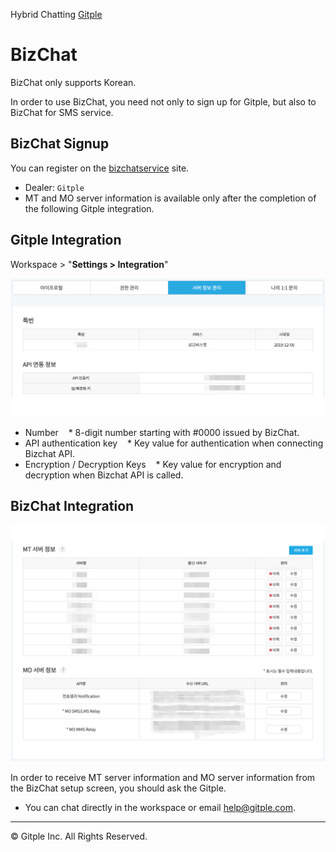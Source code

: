 Hybrid Chatting [Gitple](https://gitple.io/en)

# BizChat

BizChat only supports Korean.

In order to use BizChat, you need not only to sign up for Gitple, but also to BizChat for SMS service.

## BizChat Signup

You can register on the [bizchatservice](https://bizchatservice.co.kr/) site.

* Dealer: `Gitple`
* MT and MO server information is available only after the completion of the following Gitple integration.

## Gitple Integration

Workspace > "**Settings > Integration**"

![WS Setting Integration Bizchat](assets/images/wsSettingIntegrationBizchat_api.png)

* Number
   * 8-digit number starting with #0000 issued by BizChat.
* API authentication key
   * Key value for authentication when connecting Bizchat API.
* Encryption / Decryption Keys
   * Key value for encryption and decryption when Bizchat API is called.

## BizChat Integration

![WS Setting Integration Bizchat](assets/images/wsSettingIntegrationBizchat_server.png)

In order to receive MT server information and MO server information from the BizChat setup screen, you should ask the Gitple.

* You can chat directly in the workspace or email help@gitple.com.

---

© Gitple Inc. All Rights Reserved.
